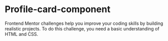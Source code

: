 # Profile-card-component

Frontend Mentor challenges help you improve your coding skills by building realistic projects.
To do this challenge, you need a basic understanding of HTML and CSS.
